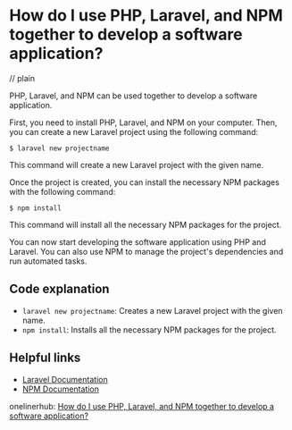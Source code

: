 # How do I use PHP, Laravel, and NPM together to develop a software application?
// plain

PHP, Laravel, and NPM can be used together to develop a software application.

First, you need to install PHP, Laravel, and NPM on your computer. Then, you can create a new Laravel project using the following command:

```
$ laravel new projectname
```

This command will create a new Laravel project with the given name.

Once the project is created, you can install the necessary NPM packages with the following command:

```
$ npm install
```

This command will install all the necessary NPM packages for the project.

You can now start developing the software application using PHP and Laravel. You can also use NPM to manage the project's dependencies and run automated tasks.

## Code explanation

- `laravel new projectname`: Creates a new Laravel project with the given name.
- `npm install`: Installs all the necessary NPM packages for the project.

## Helpful links
- [Laravel Documentation](https://laravel.com/docs/)
- [NPM Documentation](https://docs.npmjs.com/)

onelinerhub: [How do I use PHP, Laravel, and NPM together to develop a software application?](https://onelinerhub.com/php-laravel/how-do-i-use-php--laravel--and-npm-together-to-develop-a-software-application)